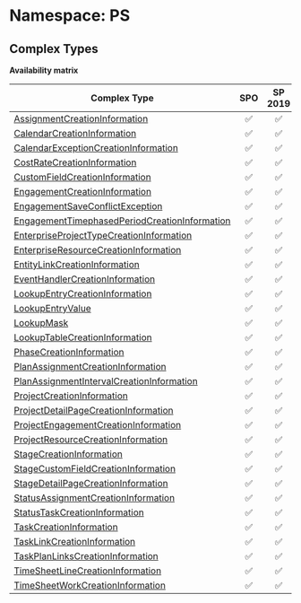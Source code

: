 # Namespace: PS

## Complex Types

**Availability matrix**

Complex Type | SPO | SP 2019 | SP 2016 | SP 2013
----------|:---:|:-------:|:-------:|:-------:
[AssignmentCreationInformation](./ComplexTypes/AssignmentCreationInformation.md) | ✅ | ✅ | ✅ | ❌
[CalendarCreationInformation](./ComplexTypes/CalendarCreationInformation.md) | ✅ | ✅ | ✅ | ❌
[CalendarExceptionCreationInformation](./ComplexTypes/CalendarExceptionCreationInformation.md) | ✅ | ✅ | ✅ | ❌
[CostRateCreationInformation](./ComplexTypes/CostRateCreationInformation.md) | ✅ | ✅ | ✅ | ❌
[CustomFieldCreationInformation](./ComplexTypes/CustomFieldCreationInformation.md) | ✅ | ✅ | ✅ | ❌
[EngagementCreationInformation](./ComplexTypes/EngagementCreationInformation.md) | ✅ | ✅ | ❌ | ❌
[EngagementSaveConflictException](./ComplexTypes/EngagementSaveConflictException.md) | ✅ | ✅ | ❌ | ❌
[EngagementTimephasedPeriodCreationInformation](./ComplexTypes/EngagementTimephasedPeriodCreationInformation.md) | ✅ | ✅ | ❌ | ❌
[EnterpriseProjectTypeCreationInformation](./ComplexTypes/EnterpriseProjectTypeCreationInformation.md) | ✅ | ✅ | ✅ | ❌
[EnterpriseResourceCreationInformation](./ComplexTypes/EnterpriseResourceCreationInformation.md) | ✅ | ✅ | ✅ | ❌
[EntityLinkCreationInformation](./ComplexTypes/EntityLinkCreationInformation.md) | ✅ | ✅ | ❌ | ❌
[EventHandlerCreationInformation](./ComplexTypes/EventHandlerCreationInformation.md) | ✅ | ✅ | ✅ | ❌
[LookupEntryCreationInformation](./ComplexTypes/LookupEntryCreationInformation.md) | ✅ | ✅ | ✅ | ❌
[LookupEntryValue](./ComplexTypes/LookupEntryValue.md) | ✅ | ✅ | ✅ | ❌
[LookupMask](./ComplexTypes/LookupMask.md) | ✅ | ✅ | ✅ | ❌
[LookupTableCreationInformation](./ComplexTypes/LookupTableCreationInformation.md) | ✅ | ✅ | ✅ | ❌
[PhaseCreationInformation](./ComplexTypes/PhaseCreationInformation.md) | ✅ | ✅ | ✅ | ❌
[PlanAssignmentCreationInformation](./ComplexTypes/PlanAssignmentCreationInformation.md) | ✅ | ✅ | ✅ | ❌
[PlanAssignmentIntervalCreationInformation](./ComplexTypes/PlanAssignmentIntervalCreationInformation.md) | ✅ | ✅ | ✅ | ❌
[ProjectCreationInformation](./ComplexTypes/ProjectCreationInformation.md) | ✅ | ✅ | ✅ | ❌
[ProjectDetailPageCreationInformation](./ComplexTypes/ProjectDetailPageCreationInformation.md) | ✅ | ✅ | ✅ | ❌
[ProjectEngagementCreationInformation](./ComplexTypes/ProjectEngagementCreationInformation.md) | ✅ | ✅ | ❌ | ❌
[ProjectResourceCreationInformation](./ComplexTypes/ProjectResourceCreationInformation.md) | ✅ | ✅ | ✅ | ❌
[StageCreationInformation](./ComplexTypes/StageCreationInformation.md) | ✅ | ✅ | ✅ | ❌
[StageCustomFieldCreationInformation](./ComplexTypes/StageCustomFieldCreationInformation.md) | ✅ | ✅ | ✅ | ❌
[StageDetailPageCreationInformation](./ComplexTypes/StageDetailPageCreationInformation.md) | ✅ | ✅ | ✅ | ❌
[StatusAssignmentCreationInformation](./ComplexTypes/StatusAssignmentCreationInformation.md) | ✅ | ✅ | ✅ | ❌
[StatusTaskCreationInformation](./ComplexTypes/StatusTaskCreationInformation.md) | ✅ | ✅ | ✅ | ❌
[TaskCreationInformation](./ComplexTypes/TaskCreationInformation.md) | ✅ | ✅ | ✅ | ❌
[TaskLinkCreationInformation](./ComplexTypes/TaskLinkCreationInformation.md) | ✅ | ✅ | ✅ | ❌
[TaskPlanLinksCreationInformation](./ComplexTypes/TaskPlanLinksCreationInformation.md) | ✅ | ✅ | ❌ | ❌
[TimeSheetLineCreationInformation](./ComplexTypes/TimeSheetLineCreationInformation.md) | ✅ | ✅ | ✅ | ❌
[TimeSheetWorkCreationInformation](./ComplexTypes/TimeSheetWorkCreationInformation.md) | ✅ | ✅ | ✅ | ❌